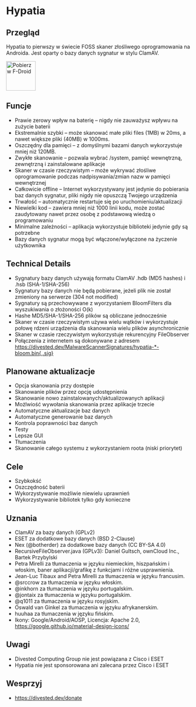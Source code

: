 Hypatia
=======

Przegląd
--------
Hypatia to pierwszy w świecie FOSS skaner złośliwego oprogramowania na Androida. Jest oparty o bazy danych sygnatur w stylu ClamAV.

[<img src="https://fdroid.gitlab.io/artwork/badge/get-it-on-pl.png"
     alt="Pobierz w F-Droid"
     height="80">](https://f-droid.org/packages/us.spotco.malwarescanner/)

Funcje
--------
- Prawie zerowy wpływ na baterię – nigdy nie zauważysz wpływu na zużycie baterii
- Ekstremalnie szybki – może skanować małe pliki files (1MB) w 20ms, a nawet większe pliki (40MB) w 1000ms.
- Oszczędny dla pamięci – z domyślnymi bazami danych wykorzystuje mniej niż 120MB.
- Zwykłe skanowanie – pozwala wybrać /system, pamięć wewnętrzną, zewnętrzną i zainstalowane aplikacje
- Skaner w czasie rzeczywistym – może wykrywać złośliwe oprogramowanie podczas nadpisywania/zmian nazw w pamięci wewnętrznej
- Całkowicie offline – Internet wykorzystywany jest jedynie do pobierania baz danych sygnatur, pliki nigdy nie opuszczą Twojego urządzenia
- Trwałość – automatycznie restartuje się po uruchomieniu/aktualizacji
- Niewielki kod – zawiera mniej niż 1000 linii kodu, może zostać zaudytowany nawet przez osobę z podstawową wiedzą o programowaniu
- Minimalne zależności – aplikacja wykorzystuje biblioteki jedynie gdy są potrzebne
- Bazy danych sygnatur mogą być włączone/wyłączone na życzenie użytkownika

Technical Details
------------------
- Sygnatury bazy danych używają formatu ClamAV .hdb (MD5 hashes) i .hsb (SHA-1/SHA-256)
- Sygnatury bazy danych nie będą pobierane, jeżeli plik nie został zmieniony na serwerze (304 not modified)
- Sygnatury są przechowywane z wyorzystaniem BloomFilters dla wyszukiwania o złożoności O(k)
- Hashe MD5/SHA-1/SHA-256 plików są obliczane jednocześnie
- Skaner w czasie rzeczywistym używa wielu wątków i wykorzystuje połowę rdzeni urządzenia dla skanowania wielu plików asynchronicznie
- Skaner w czasie rzeczywistym wykorzystuje rekurencyjny FileObserver
- Połączenia z internetem są dokonywane z adresem https://divested.dev/MalwareScannerSignatures/hypatia-*-bloom.bin{,.sig}

Planowane aktualizacje
----------------
- Opcja skanowania przy dostępie
- Skanowanie plików przez opcję udostępnienia
- Skanowanie nowo zainstalowanych/aktualizowanych aplikacji
- Możlwiość wywołania skanowania przez aplikacje trzecie
- Automatyczne aktualizacje baz danych
- Automatyczne generowanie baz danych
- Kontrola poprawności baz danych
- Testy
- Lepsze GUI
- Tłumaczenia
- Skanowanie całego systemu z wykorzystaniem roota (niski priorytet)

Cele
-----
- Szybkokść
- Oszczędność baterii
- Wykorzystywanie możliwie niewielu uprawnień
- Wykorzystywanie bibliotek tylko gdy konieczne

Uznania
-------
- ClamAV za bazy danych (GPLv2)
- ESET za dodatkowe bazy danych (BSD 2-Clause)
- Nex (@botherder) za dodatkowe bazy danych (CC BY-SA 4.0)
- RecursiveFileObserver.java (GPLv3): Daniel Gultsch, ownCloud Inc., Bartek Przybylski
- Petra Mirelli za tłumaczenia w języku niemieckim, hiszpańskim i włoskim, baner aplikacji/grafikę z funkcjami i różne usprawnienia.
- Jean-Luc Tibaux and Petra Mirelli za tłumaczenia w języku francusim.
- @srccrow za tłumaczenia w języku włoskim.
- @inkhorn za tłumaczenia w języku portugalskim.
- @jontaix za tłumaczenia w języku portugalskim.
- @q1011 za tłumaczenia w języku rosyjskim.
- Oswald van Ginkel za tłumaczenia w języku afrykanerskim.
- huuhaa za tłumaczenia w języku fińskim.
- Ikony: Google/Android/AOSP, Licencja: Apache 2.0, https://google.github.io/material-design-icons/

Uwagi
-------
- Divested Computing Group nie jest powiązana z Cisco i ESET
- Hypatia nie jest sponsorowana ani zalecana przez Cisco i ESET

Wesprzyj
-------
- https://divested.dev/donate
